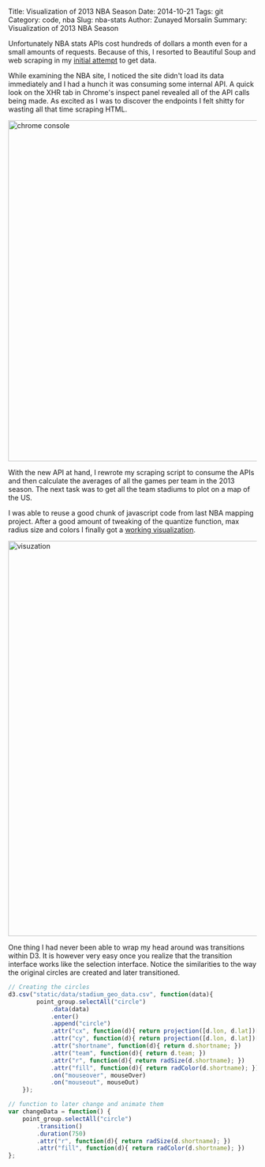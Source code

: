 Title: Visualization of 2013 NBA Season
Date: 2014-10-21
Tags: git
Category: code, nba
Slug: nba-stats
Author: Zunayed Morsalin
Summary: Visualization of 2013 NBA Season


Unfortunately NBA stats APIs cost hundreds of dollars a month even for a small amounts of requests. Because of this, I resorted to Beautiful Soup and web scraping in my [initial attempt](/posts/2014/May/20/knicks-stats/) to get data.

While examining the NBA site, I noticed the site didn't load its data immediately and I had a hunch it was consuming some internal API. A quick look on the XHR tab in Chrome's inspect panel revealed all of the API calls being made. As excited as I was to discover the endpoints I felt shitty for wasting all that time scraping HTML. 

<img class="align-center" width="690" src="/images/nba_stats/chrome_console.png"  title="chrome console" />

With the new API at hand, I rewrote my scraping script to consume the APIs and then calculate the averages of all the games per team in the 2013 season. The next task was to get all the team stadiums to plot on a map of the US.

I was able to reuse a good chunk of javascript code from last NBA mapping project. After a good amount of tweaking of the quantize function, max radius size and colors I finally got a [working visualization](http://knicks-stats.dtostillwell.com/). 

<img class="align-center" width="800" src="/images/nba_stats/website.png"  title="visuzation" />

One thing I had never been able to wrap my head around was transitions within D3. It is however very easy once you realize that the transition interface works like the selection interface. Notice the similarities to the way the original circles are created and later transitioned.

```javascript
// Creating the circles
d3.csv("static/data/stadium_geo_data.csv", function(data){
        point_group.selectAll("circle")
            .data(data)
            .enter()
            .append("circle")
            .attr("cx", function(d){ return projection([d.lon, d.lat])[0]; })
            .attr("cy", function(d){ return projection([d.lon, d.lat])[1]; })
            .attr("shortname", function(d){ return d.shortname; })
            .attr("team", function(d){ return d.team; })
            .attr("r", function(d){ return radSize(d.shortname); })
            .attr("fill", function(d){ return radColor(d.shortname); })
            .on("mouseover", mouseOver)
            .on("mouseout", mouseOut)
    });
```

```javascript
// function to later change and animate them
var changeData = function() {
    point_group.selectAll("circle")
        .transition()
        .duration(750)
        .attr("r", function(d){ return radSize(d.shortname); })
        .attr("fill", function(d){ return radColor(d.shortname); })
};

```